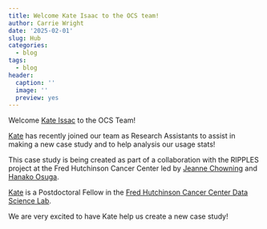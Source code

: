 ```yaml
---
title: Welcome Kate Isaac to the OCS team!
author: Carrie Wright
date: '2025-02-01'
slug: Hub
categories:
  - blog
tags:
  - blog
header:
  caption: ''
  image: ''
  preview: yes
---
```

 
Welcome [Kate Issac](https://opencasestudies.github.io/authors/kisaac/) to the OCS Team!

[Kate](https://opencasestudies.github.io/authors/kisaac/) has recently joined our team as Research Assistants to assist in making a new case study and to help analysis our usage stats!

This case study is being created as part of a collaboration with the RIPPLES project at the Fred Hutchinson Cancer Center led by [Jeanne Chowning](https://www.fredhutch.org/en/education-training/teachers/science-education-partnership/contacts.html) and [Hanako Osuga](https://www.fredhutch.org/en/education-training/teachers/science-education-partnership/contacts.html).

[Kate](https://opencasestudies.github.io/authors/kisaac/) is a Postdoctoral Fellow in the  [Fred Hutchinson Cancer Center Data Science Lab](https://hutchdatascience.org/).

We are very excited to have Kate help us create a new case study!

